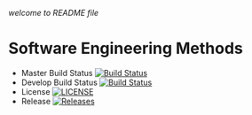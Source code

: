 *welcome to README file*
# Software Engineering Methods

- Master Build Status [![Build Status](https://travis-ci.org/PrincessC96/sem.svg?branch=master)](https://travis-ci.org/PrincessC96/sem)
- Develop Build Status [![Build Status](https://travis-ci.org/PrincessC96/sem.svg?branch=develop)](https://travis-ci.org/PrincessC96/sem)
- License [![LICENSE](https://img.shields.io/github/license/PrincessC96/sem.svg?style=flat-square)](https://github.com/PrincessC96/sem/blob/master/LICENSE)
- Release [![Releases](https://img.shields.io/github/release/PrincessC96/sem/all.svg?style=flat-square)](https://github.com/PrincessC96/sem/releases)